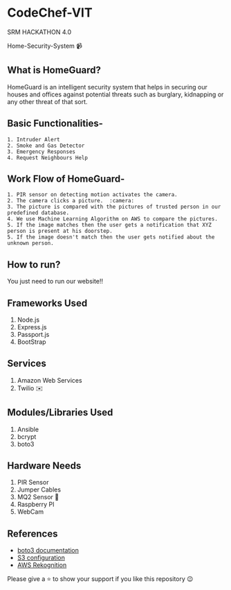 
# CodeChef-VIT
SRM HACKATHON 4.0

Home-Security-System  :video_camera:

## What is HomeGuard?
HomeGuard is an intelligent security system that helps in securing our houses and offices against potential threats such as burglary,  kidnapping or any other threat of that sort.


## Basic Functionalities-
```
1. Intruder Alert
2. Smoke and Gas Detector
3. Emergency Responses
4. Request Neighbours Help

```

## Work Flow of HomeGuard-
````
1. PIR sensor on detecting motion activates the camera.
2. The camera clicks a picture.  :camera:
3. The picture is compared with the pictures of trusted person in our predefined database.
4. We use Machine Learning Algorithm on AWS to compare the pictures.  
5. If the image matches then the user gets a notification that XYZ person is present at his doorstep.
5. If the image doesn't match then the user gets notified about the unknown person.

````

## How to run?
You just need to run our website!!

## Frameworks Used
1. Node.js
2. Express.js
3. Passport.js
4. BootStrap

## Services
1. Amazon Web Services
2. Twilio  :envelope:

## Modules/Libraries Used
1. Ansible
2. bcrypt
3. boto3

## Hardware Needs
1. PIR Sensor
2. Jumper Cables
3. MQ2 Sensor  :electric_plug:
4. Raspberry PI
5. WebCam

## References 
- [boto3 documentation](https://boto3.amazonaws.com/v1/documentation/api/latest/index.html)
- [S3 configuration](https://boto3.amazonaws.com/v1/documentation/api/latest/reference/services/s3.html)
- [AWS Rekognition](https://boto3.amazonaws.com/v1/documentation/api/latest/reference/services/rekognition.html)



Please give a :star:  to show your support if you like this repository :wink: